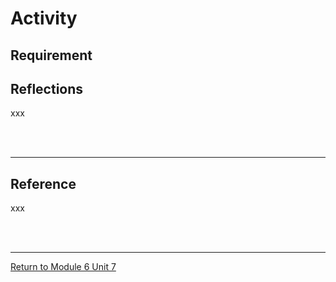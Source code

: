# Activity

## Requirement


## Reflections
xxx

<br><br>

---

## Reference
xxx

<br><br>

---

[Return to Module 6 Unit 7](SSD_Unit07.md)
